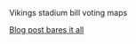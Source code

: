 Vikings stadium bill voting maps

[Blog post bares it all](http://www.kevinschaul.com/2012/05/09/would-love-a-map-vikings-stadium-bills/)
